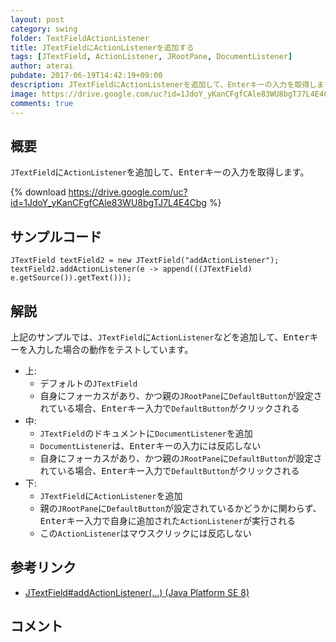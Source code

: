 ```yaml
---
layout: post
category: swing
folder: TextFieldActionListener
title: JTextFieldにActionListenerを追加する
tags: [JTextField, ActionListener, JRootPane, DocumentListener]
author: aterai
pubdate: 2017-06-19T14:42:19+09:00
description: JTextFieldにActionListenerを追加して、Enterキーの入力を取得します。
image: https://drive.google.com/uc?id=1JdoY_yKanCFgfCAle83WU8bgTJ7L4E4Cbg
comments: true
---
```

## 概要
`JTextField`に`ActionListener`を追加して、<kbd>Enter</kbd>キーの入力を取得します。

{% download https://drive.google.com/uc?id=1JdoY_yKanCFgfCAle83WU8bgTJ7L4E4Cbg %}

## サンプルコード
<pre class="prettyprint"><code>JTextField textField2 = new JTextField("addActionListener");
textField2.addActionListener(e -&gt; append(((JTextField) e.getSource()).getText()));
</code></pre>

## 解説
上記のサンプルでは、`JTextField`に`ActionListener`などを追加して、<kbd>Enter</kbd>キーを入力した場合の動作をテストしています。

- 上:
    - デフォルトの`JTextField`
    - 自身にフォーカスがあり、かつ親の`JRootPane`に`DefaultButton`が設定されている場合、<kbd>Enter</kbd>キー入力で`DefaultButton`がクリックされる
- 中:
    - `JTextField`のドキュメントに`DocumentListener`を追加
    - `DocumentListener`は、<kbd>Enter</kbd>キーの入力には反応しない
    - 自身にフォーカスがあり、かつ親の`JRootPane`に`DefaultButton`が設定されている場合、<kbd>Enter</kbd>キー入力で`DefaultButton`がクリックされる
- 下:
    - `JTextField`に`ActionListener`を追加
    - 親の`JRootPane`に`DefaultButton`が設定されているかどうかに関わらず、<kbd>Enter</kbd>キー入力で自身に追加された`ActionListener`が実行される
    - この`ActionListener`はマウスクリックには反応しない

<!-- dummy comment line for breaking list -->

## 参考リンク
- [JTextField#addActionListener(...) (Java Platform SE 8)](https://docs.oracle.com/javase/jp/8/docs/api/javax/swing/JTextField.html#addActionListener-java.awt.event.ActionListener-)

<!-- dummy comment line for breaking list -->

## コメント
